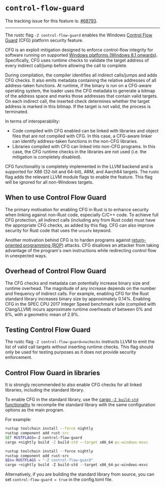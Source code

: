 # `control-flow-guard`

The tracking issue for this feature is: [#68793](https://github.com/rust-lang/rust/issues/68793).

------------------------

The rustc flag `-Z control-flow-guard` enables the Windows [Control Flow Guard](https://docs.microsoft.com/en-us/windows/win32/secbp/control-flow-guard) (CFG) platform security feature.

CFG is an exploit mitigation designed to enforce control-flow integrity for software running on supported [Windows platforms (Windows 8.1 onwards)](https://docs.microsoft.com/en-us/windows/win32/secbp/control-flow-guard). Specifically, CFG uses runtime checks to validate the target address of every indirect call/jump before allowing the call to complete.

During compilation, the compiler identifies all indirect calls/jumps and adds CFG checks. It also emits metadata containing the relative addresses of all address-taken functions. At runtime, if the binary is run on a CFG-aware operating system, the loader uses the CFG metadata to generate a bitmap of the address space and marks those addresses that contain valid targets. On each indirect call, the inserted check determines whether the target address is marked in this bitmap. If the target is not valid, the process is terminated.

In terms of interoperability:
- Code compiled with CFG enabled can be linked with libraries and object files that are not compiled with CFG. In this case, a CFG-aware linker can identify address-taken functions in the non-CFG libraries.
- Libraries compiled with CFG can linked into non-CFG programs. In this case, the CFG runtime checks in the libraries are not used (i.e. the mitigation is completely disabled).

CFG functionality is completely implemented in the LLVM backend and is supported for X86 (32-bit and 64-bit), ARM, and Aarch64 targets. The rustc flag adds the relevant LLVM module flags to enable the feature. This flag will be ignored for all non-Windows targets.


## When to use Control Flow Guard

The primary motivation for enabling CFG in Rust is to enhance security when linking against non-Rust code, especially C/C++ code. To achieve full CFG protection, all indirect calls (including any from Rust code) must have the appropriate CFG checks, as added by this flag. CFG can also improve security for Rust code that uses the `unsafe` keyword.

Another motivation behind CFG is to harden programs against [return-oriented programming (ROP)](https://en.wikipedia.org/wiki/Return-oriented_programming) attacks. CFG disallows an attacker from taking advantage of the program's own instructions while redirecting control flow in unexpected ways.

## Overhead of Control Flow Guard

The CFG checks and metadata can potentially increase binary size and runtime overhead. The magnitude of any increase depends on the number and frequency of indirect calls. For example, enabling CFG for the Rust standard library increases binary size by approximately 0.14%. Enabling CFG in the SPEC CPU 2017 Integer Speed benchmark suite (compiled with Clang/LLVM) incurs approximate runtime overheads of between 0% and 8%, with a geometric mean of 2.9%.


## Testing Control Flow Guard

The rustc flag `-Z control-flow-guard=nochecks` instructs LLVM to emit the list of valid call targets without inserting runtime checks. This flag should only be used for testing purposes as it does not provide security enforcement.


## Control Flow Guard in libraries

It is strongly recommended to also enable CFG checks for all linked libraries, including the standard library.

To enable CFG in the standard library, use the [cargo `-Z build-std` functionality][build-std] to recompile the standard library with the same configuration options as the main program.

[build-std]: https://doc.rust-lang.org/nightly/cargo/reference/unstable.html#build-std

For example:
```cmd
rustup toolchain install --force nightly
rustup component add rust-src
SET RUSTFLAGS=-Z control-flow-guard
cargo +nightly build -Z build-std --target x86_64-pc-windows-msvc
```

```PowerShell
rustup toolchain install --force nightly
rustup component add rust-src
$Env:RUSTFLAGS = "-Z control-flow-guard"
cargo +nightly build -Z build-std --target x86_64-pc-windows-msvc
```

Alternatively, if you are building the standard library from source, you can set `control-flow-guard = true` in the config.toml file.
